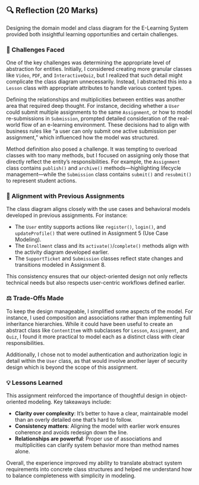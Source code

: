 ## 🔍 Reflection (20 Marks)

Designing the domain model and class diagram for the E-Learning System provided both insightful learning opportunities and certain challenges.

### 🧠 Challenges Faced

One of the key challenges was determining the appropriate level of abstraction for entities. Initially, I considered creating more granular classes like `Video`, `PDF`, and `InteractiveQuiz`, but I realized that such detail might complicate the class diagram unnecessarily. Instead, I abstracted this into a `Lesson` class with appropriate attributes to handle various content types.

Defining the relationships and multiplicities between entities was another area that required deep thought. For instance, deciding whether a `User` could submit multiple assignments to the same `Assignment`, or how to model re-submissions in `Submission`, prompted detailed consideration of the real-world flow of an e-learning environment. These decisions had to align with business rules like “a user can only submit one active submission per assignment,” which influenced how the model was structured.

Method definition also posed a challenge. It was tempting to overload classes with too many methods, but I focused on assigning only those that directly reflect the entity’s responsibilities. For example, the `Assignment` class contains `publish()` and `archive()` methods—highlighting lifecycle management—while the `Submission` class contains `submit()` and `resubmit()` to represent student actions.

### 🔗 Alignment with Previous Assignments

The class diagram aligns closely with the use cases and behavioral models developed in previous assignments. For instance:
- The `User` entity supports actions like `register()`, `login()`, and `updateProfile()` that were outlined in Assignment 5 (Use Case Modeling).
- The `Enrollment` class and its `activate()`/`complete()` methods align with the activity diagram developed earlier.
- The `SupportTicket` and `Submission` classes reflect state changes and transitions modeled in Assignment 8.

This consistency ensures that our object-oriented design not only reflects technical needs but also respects user-centric workflows defined earlier.

### ⚖️ Trade-Offs Made

To keep the design manageable, I simplified some aspects of the model. For instance, I used composition and associations rather than implementing full inheritance hierarchies. While it could have been useful to create an abstract class like `ContentItem` with subclasses for `Lesson`, `Assignment`, and `Quiz`, I found it more practical to model each as a distinct class with clear responsibilities.

Additionally, I chose not to model authentication and authorization logic in detail within the `User` class, as that would involve another layer of security design which is beyond the scope of this assignment.

### 💡 Lessons Learned

This assignment reinforced the importance of thoughtful design in object-oriented modeling. Key takeaways include:
- **Clarity over complexity**: It’s better to have a clear, maintainable model than an overly detailed one that’s hard to follow.
- **Consistency matters**: Aligning the model with earlier work ensures coherence and avoids redesign down the line.
- **Relationships are powerful**: Proper use of associations and multiplicities can clarify system behavior more than method names alone.

Overall, the experience improved my ability to translate abstract system requirements into concrete class structures and helped me understand how to balance completeness with simplicity in modeling.
